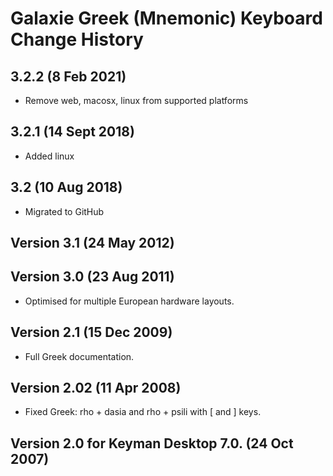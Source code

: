 Galaxie Greek (Mnemonic) Keyboard Change History
=======================

## 3.2.2 (8 Feb 2021)
* Remove web, macosx, linux from supported platforms

## 3.2.1 (14 Sept 2018)
* Added linux

## 3.2 (10 Aug 2018)
* Migrated to GitHub

## Version 3.1 (24 May 2012)

## Version 3.0 (23 Aug 2011) 
* Optimised for multiple European hardware layouts.

## Version 2.1 (15 Dec 2009) 
* Full Greek documentation.

## Version 2.02 (11 Apr 2008)
* Fixed Greek: rho + dasia and rho + psili with [ and ] keys.

## Version 2.0 for Keyman Desktop 7.0. (24 Oct 2007)